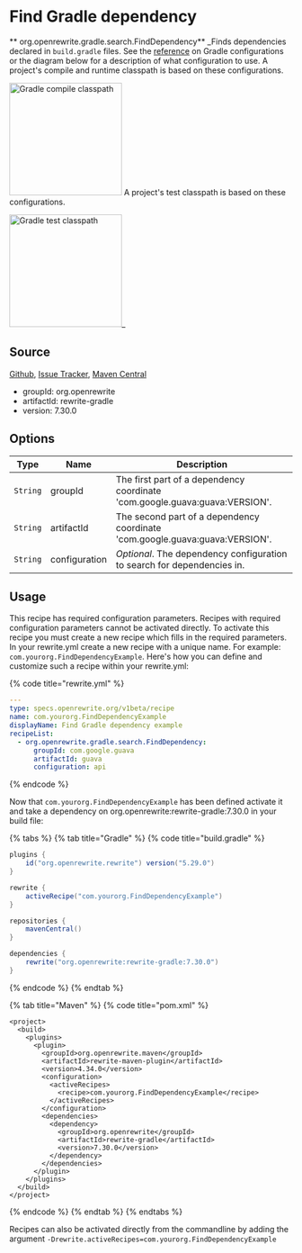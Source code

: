# Find Gradle dependency

** org.openrewrite.gradle.search.FindDependency**
_Finds dependencies declared in `build.gradle` files. See the [reference](https://docs.gradle.org/current/userguide/java_library_plugin.html#sec:java_library_configurations_graph) on Gradle configurations or the diagram below for a description of what configuration to use. A project's compile and runtime classpath is based on these configurations.

<img alt="Gradle compile classpath" src="https://docs.gradle.org/current/userguide/img/java-library-ignore-deprecated-main.png" width="200px"/>
 A project's test classpath is based on these configurations.

<img alt="Gradle test classpath" src="https://docs.gradle.org/current/userguide/img/java-library-ignore-deprecated-test.png" width="200px"/>_

## Source

[Github](https://github.com/openrewrite/rewrite-gradle), [Issue Tracker](https://github.com/openrewrite/rewrite-gradle/issues), [Maven Central](https://search.maven.org/artifact/org.openrewrite/rewrite-gradle/7.30.0/jar)

* groupId: org.openrewrite
* artifactId: rewrite-gradle
* version: 7.30.0

## Options

| Type | Name | Description |
| -- | -- | -- |
| `String` | groupId | The first part of a dependency coordinate 'com.google.guava:guava:VERSION'. |
| `String` | artifactId | The second part of a dependency coordinate 'com.google.guava:guava:VERSION'. |
| `String` | configuration | *Optional*. The dependency configuration to search for dependencies in. |


## Usage

This recipe has required configuration parameters. Recipes with required configuration parameters cannot be activated directly. To activate this recipe you must create a new recipe which fills in the required parameters. In your rewrite.yml create a new recipe with a unique name. For example: `com.yourorg.FindDependencyExample`.
Here's how you can define and customize such a recipe within your rewrite.yml:

{% code title="rewrite.yml" %}
```yaml
---
type: specs.openrewrite.org/v1beta/recipe
name: com.yourorg.FindDependencyExample
displayName: Find Gradle dependency example
recipeList:
  - org.openrewrite.gradle.search.FindDependency:
      groupId: com.google.guava
      artifactId: guava
      configuration: api
```
{% endcode %}

Now that `com.yourorg.FindDependencyExample` has been defined activate it and take a dependency on org.openrewrite:rewrite-gradle:7.30.0 in your build file:

{% tabs %}
{% tab title="Gradle" %}
{% code title="build.gradle" %}
```groovy
plugins {
    id("org.openrewrite.rewrite") version("5.29.0")
}

rewrite {
    activeRecipe("com.yourorg.FindDependencyExample")
}

repositories {
    mavenCentral()
}

dependencies {
    rewrite("org.openrewrite:rewrite-gradle:7.30.0")
}
```
{% endcode %}
{% endtab %}

{% tab title="Maven" %}
{% code title="pom.xml" %}
```markup
<project>
  <build>
    <plugins>
      <plugin>
        <groupId>org.openrewrite.maven</groupId>
        <artifactId>rewrite-maven-plugin</artifactId>
        <version>4.34.0</version>
        <configuration>
          <activeRecipes>
            <recipe>com.yourorg.FindDependencyExample</recipe>
          </activeRecipes>
        </configuration>
        <dependencies>
          <dependency>
            <groupId>org.openrewrite</groupId>
            <artifactId>rewrite-gradle</artifactId>
            <version>7.30.0</version>
          </dependency>
        </dependencies>
      </plugin>
    </plugins>
  </build>
</project>
```
{% endcode %}
{% endtab %}
{% endtabs %}

Recipes can also be activated directly from the commandline by adding the argument `-Drewrite.activeRecipes=com.yourorg.FindDependencyExample`
